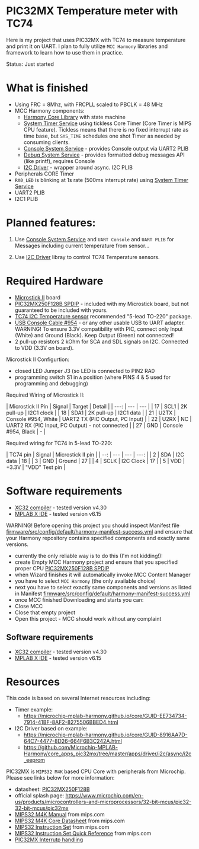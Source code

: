 # PIC32MX Temperature meter with TC74

Here is my project that uses PIC32MX with TC74 to measure
temperature and print it on UART. I plan to fully utilize
`MCC Harmony` libraries and framework to learn how to use them in
practice.

Status: Just started

# What is finished

* Using FRC = 8Mhz, with FRCPLL scaled to PBCLK = 48 MHz
* MCC Harmony components:
  * [Harmony Core Library][Harmony Core Library] with state machine
  * [System Timer Service][System Timer Service]
    using tickless Core Timer (Core Timer
    is MIPS CPU feature). Tickless means that there is no fixed
    interrupt rate as time base, but `SYS_TIME` schedules
    one shot Timer as needed by consuming clients.
  * [Console System Service][Console System Service] - provides
    Console output via UART2 PLIB
  * [Debug System Service][Debug System Service] - provides
    formatted debug messages API (like printf), requires Console
  * [I2C Driver][I2C Driver] - wrapper around async. I2C PLIB
* Peripherals CORE Timer
* `RA0_LED` is blinking at 1s rate (500ms interrupt rate) using
  [System Timer Service][System Timer Service]
* UART2 PLIB
* I2C1 PLIB

# Planned features:

1. Use [Console System Service][Console System Service] and
   `UART Console` and `UART PLIB` for Messages including
   current temperature from sensor...

2. Use [I2C Driver][I2C Driver] libray to
   control TC74 Temperature sensors.

# Required Hardware

* [Microstick II][PIC Microstick II] board
* [PIC32MX250F128B SPDIP][PIC32MX250F128B] - included with my
  Microstick board, but not guaranteed to be included with yours.
* [TC74 I2C Temperature sensor][TC74] recommended 
  "5-lead TO-220" package.
* [USB Console Cable #954][cable954] - or any other usable USB to UART adapter.
  WARNING! To ensure 3.3V compatibility with PIC, connect only Input (White)
  and Ground (Black). Keep Output (Green) not connected!
* 2 pull-up resistors 2 kOhm for SCA and SDL signals on I2C. Connected
  to VDD (3.3V on board).

Microstick II Configurtion:
- closed LED Jumper J3 (so LED is connected to PIN2 RA0
- programming switch S1 in `A` position (where PINS 4 & 5 used for programming
  and debugging)

Required Wiring of Microstick II:

| Microstick II Pin | Signal | Target | Detail |
| ---: | --- | --- |
| 17 | SCL1 | 2K pull-up | I2C1 clock |
| 18 | SDA1 | 2K pull-up | I2C1 data |
| 21 | U2TX | Console #954, White | UART2 TX (PIC Output, PC Input) |
| 22 | U2RX | NC | UART2 RX (PIC Input, PC Output) - not connected |
| 27 | GND | Console #954, Black | - |

Required wiring for TC74 in 5-lead TO-220:

| TC74 pin | Signal | Microstick II pin |
| --: | --- | --- | ---: |
| 2 | SDA | I2C data |  18 |
| 3 | GND | Ground | 27 |
| 4 | SCLK | I2C Clock | 17 |
| 5 | VDD | +3.3V | "VDD" Test pin |

# Software requirements

* [XC32 compiler][XC compilers] - tested version v4.30
* [MPLAB X IDE][MPLAB X IDE] - tested version v6.15

WARNING! Before opening this project you should inspect Manifest file
[firmware/src/config/default/harmony-manifest-success.yml](firmware/src/config/default/harmony-manifest-success.yml)
and ensure that your Harmony repository contains specified components and
exactly same versions.

- currently the only reliable way is to do this (I'm not kidding!):
- create Empty MCC Harmony project and ensure that you specified
  proper CPU [PIC32MX250F128B SPDIP][PIC32MX250F128B] 
- when Wizard finishes it will automatically invoke MCC Content
  Manager
- you have to select `MCC Harmony` (the only available choice)
- next you have to select exactly same components and
  versions as listed in Manifest [firmware/src/config/default/harmony-manifest-success.yml](firmware/src/config/default/harmony-manifest-success.yml) 
- once MCC finished Downloading and starts you can:
- Close MCC
- Close that empty project
- Open this project - MCC should work without any complaint

## Software requirements

* [XC32 compiler][XC compilers] - tested version v4.30
* [MPLAB X IDE][MPLAB X IDE] - tested version v6.15


# Resources

This code is based on several Internet resources including:
- Timer example:
  - https://microchip-mplab-harmony.github.io/core/GUID-EE734734-7914-41BF-8AF2-8275506BBED4.html
- I2C Driver based on example:
  - https://microchip-mplab-harmony.github.io/core/GUID-8916AA7D-64C7-4477-8D26-664F6B3C242A.html
  - https://github.com/Microchip-MPLAB-Harmony/core_apps_pic32mx/tree/master/apps/driver/i2c/async/i2c_eeprom


PIC32MX is `MIPS32 M4K` based CPU Core with peripherals from Microchip.
Please see links below for more information:
- datasheet: [PIC32MX250F128B][PIC32MX250F128B]
- official splash page: https://www.microchip.com/en-us/products/microcontrollers-and-microprocessors/32-bit-mcus/pic32-32-bit-mcus/pic32mx
- [MIPS32 M4K Manual][MIPS32 M4K Manual] from mips.com
- [MIPS32 M4K Core Datasheet][MIPS32 M4K DTS] from mips.com
- [MIPS32 Instruction Set][MIPS32 BIS] from mips.com
- [MIPS32 Instruction Set Quick Reference][MIPS32 QRC] from mips.com
- [PIC32MX Interrutp handling][PIC32MX S11 INT]

[I2C Driver]: https://microchip-mplab-harmony.github.io/core/GUID-4321CAFA-57B5-4633-9D43-0AE24B87C101.html
[Debug System Service]: https://microchip-mplab-harmony.github.io/core/GUID-4F625306-2206-49B1-8846-60C97E40A440.html
[Console System Service]: https://microchip-mplab-harmony.github.io/core/GUID-C8EFF72A-1BBB-416E-BF89-EEA2B23EB27D.html
[I2C Driver]: https://microchip-mplab-harmony.github.io/core/GUID-A420B807-5F28-4CED-9759-6E0F87209108.html
[Console System Service]: https://microchip-mplab-harmony.github.io/core/GUID-177E8C6B-6F6F-4E94-9096-38134597D79A.html
[Harmony Core Library]: https://microchip-mplab-harmony.github.io/core/
[System Timer Service]: https://microchip-mplab-harmony.github.io/core/GUID-9D474B7C-D749-4DD6-A012-FE94C039324E.html
[TC74]: https://www.microchip.com/en-us/product/tc74
[PIC32MX S11 INT]: http://ww1.microchip.com/downloads/en/DeviceDoc/61108B.pdf
[MIPS32 M4K Manual]: https://s3-eu-west-1.amazonaws.com/downloads-mips/documents/MD00249-2B-M4K-SUM-02.03.pdf
[MIPS32 M4K DTS]: https://s3-eu-west-1.amazonaws.com/downloads-mips/documents/MD00247-2B-M4K-DTS-02.01.pdf
[MIPS32 BIS]: https://s3-eu-west-1.amazonaws.com/downloads-mips/documents/MD00086-2B-MIPS32BIS-AFP-05.04.pdf
[MIPS32 QRC]: https://s3-eu-west-1.amazonaws.com/downloads-mips/documents/MD00565-2B-MIPS32-QRC-01.01.pdf 
[Harmony]: https://www.microchip.com/mplab/mplab-harmony
[XC compilers]: https://www.microchip.com/mplab/compilers
[MPLAB X IDE]: https://www.microchip.com/mplab/mplab-x-ide
[PIC32MX250F128B]: https://www.microchip.com/wwwproducts/en/PIC32MX250F128B
[PIC Microstick II]: https://www.microchip.com/DevelopmentTools/ProductDetails/dm330013-2
[cable954]: https://www.modmypi.com/raspberry-pi/communication-1068/serial-1075/usb-to-ttl-serial-cable-debug--console-cable-for-raspberry-pi
